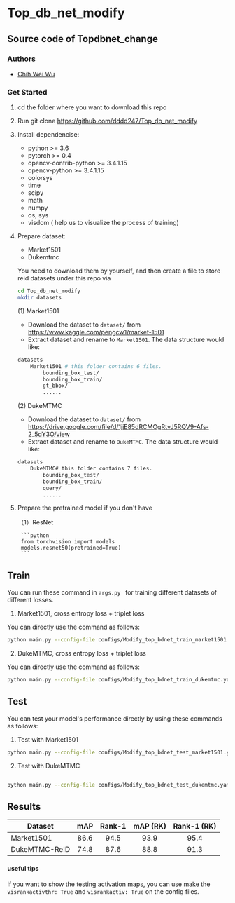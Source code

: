 # Top_db_net_modify


## Source code of Topdbnet_change

### Authors
- [Chih Wei Wu](https://github.com/dddd247)


### Get Started
1. cd the folder where you want to download this repo
2. Run git clone https://github.com/dddd247/Top_db_net_modify
3. Install dependencise:
   * python >= 3.6
   * pytorch >= 0.4
   * opencv-contrib-python >= 3.4.1.15
   * opencv-python >= 3.4.1.15
   * colorsys
   * time
   * scipy
   * math
   * numpy
   * os, sys
   * visdom ( help us to visualize the process of training)
4. Prepare dataset:
   - Market1501
   - Dukemtmc
   
   You need to download them by yourself, and then create a file to store reid datasets
   under this repo via
    ```bash
    cd Top_db_net_modify
    mkdir datasets
    ```
    
    (1) Market1501
    * Download the dataset to `dataset/` from https://www.kaggle.com/pengcw1/market-1501
    * Extract dataset and rename to `Market1501`. The data structure would like:
    
    ```bash
    datasets
        Market1501 # this folder contains 6 files.
            bounding_box_test/
            bounding_box_train/
            gt_bbox/
            ......
    ```  
    (2) DukeMTMC
    * Download the dataset to `dataset/` from https://drive.google.com/file/d/1jjE85dRCMOgRtvJ5RQV9-Afs-2_5dY3O/view
    * Extract dataset and rename to `DukeMTMC`. The data structure would like:
    
    ```bash
    datasets
        DukeMTMC# this folder contains 7 files.
            bounding_box_test/
            bounding_box_train/
            query/
            ......
    ```  
    
 5. Prepare the pretrained model if you don't have
        
    （1）ResNet

         ```python
         from torchvision import models
         models.resnet50(pretrained=True)
         ```
         
         
 ## Train
 You can run these command in `args.py ` for training different datasets of different losses.
 
 1. Market1501, cross entropy loss + triplet loss
 
 You can directly use the command as follows:
 
 ```bash
python main.py --config-file configs/Modify_top_bdnet_train_market1501.yaml --root $path_to_datasets
```

2. DukeMTMC, cross entropy loss + triplet loss

 You can directly use the command as follows:
 
```bash
python main.py --config-file configs/Modify_top_bdnet_train_dukemtmc.yaml --root $path_to_datasets
```


## Test 
You can test your model's performance directly by using these commands as follows:

1. Test with Market1501

```bash
python main.py --config-file configs/Modify_top_bdnet_test_market1501.yaml --root $path_to_datasets
```

2. Test with DukeMTMC

```bash

python main.py --config-file configs/Modify_top_bdnet_test_dukemtmc.yaml --root $path_to_datasets  
```

Results
--------

| Dataset       | mAP  | Rank-1 | mAP (RK)| Rank-1 (RK)  | 
| ------------- |:----:|:------:|:-------:|:------------:|
| Market1501    | 86.6 | 94.5   | 93.9    | 95.4         |
| DukeMTMC-ReID | 74.8 | 87.6   | 88.8    | 91.3         |



#### useful tips
If you want to show the testing activation maps, you can use make the `visrankactivthr: True` and `visrankactiv: True` on the config files.
